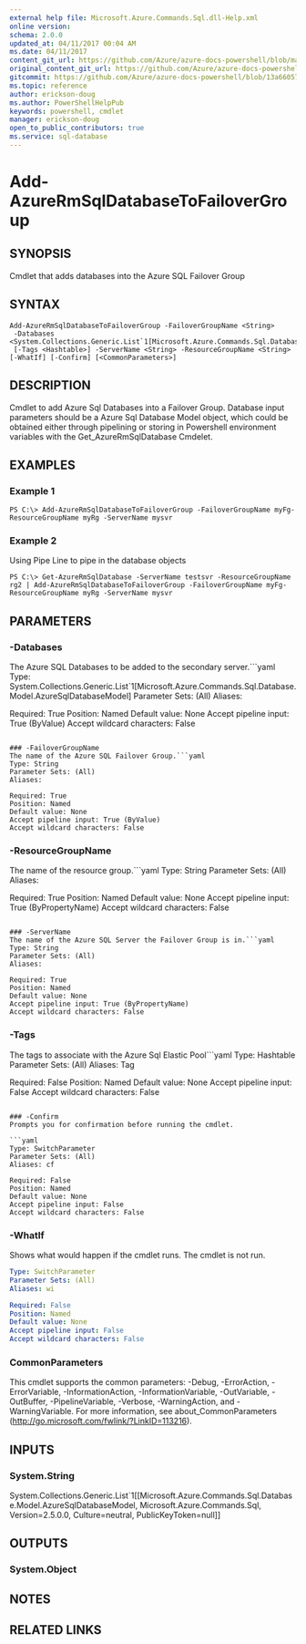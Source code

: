 ```yaml
---
external help file: Microsoft.Azure.Commands.Sql.dll-Help.xml
online version:
schema: 2.0.0
updated_at: 04/11/2017 00:04 AM
ms.date: 04/11/2017
content_git_url: https://github.com/Azure/azure-docs-powershell/blob/master/azureps-cmdlets-docs/ResourceManager/AzureRM.Sql/v2.8.0/Add-AzureRmSqlDatabaseToFailoverGroup.md
original_content_git_url: https://github.com/Azure/azure-docs-powershell/blob/master/azureps-cmdlets-docs/ResourceManager/AzureRM.Sql/v2.8.0/Add-AzureRmSqlDatabaseToFailoverGroup.md
gitcommit: https://github.com/Azure/azure-docs-powershell/blob/13a66057e2db023e9026827b3e0d6556723ce8c7
ms.topic: reference
author: erickson-doug
ms.author: PowerShellHelpPub
keywords: powershell, cmdlet
manager: erickson-doug
open_to_public_contributors: true
ms.service: sql-database
---
```


# Add-AzureRmSqlDatabaseToFailoverGroup

## SYNOPSIS
Cmdlet that adds databases into the Azure SQL Failover Group

## SYNTAX

```
Add-AzureRmSqlDatabaseToFailoverGroup -FailoverGroupName <String>
 -Databases <System.Collections.Generic.List`1[Microsoft.Azure.Commands.Sql.Database.Model.AzureSqlDatabaseModel]>
 [-Tags <Hashtable>] -ServerName <String> -ResourceGroupName <String> [-WhatIf] [-Confirm] [<CommonParameters>]
```

## DESCRIPTION
Cmdlet to add Azure Sql Databases into a Failover Group. Database input parameters should be a Azure Sql Database Model object, which could be obtained either through pipelining or storing in Powershell environment variables with the Get_AzureRmSqlDatabase Cmdelet. 

## EXAMPLES

### Example 1
```
PS C:\> Add-AzureRmSqlDatabaseToFailoverGroup -FailoverGroupName myFg-ResourceGroupName myRg -ServerName mysvr
```

### Example 2

Using Pipe Line to pipe in the database objects 
```
PS C:\> Get-AzureRmSqlDatabase -ServerName testsvr -ResourceGroupName rg2 | Add-AzureRmSqlDatabaseToFailoverGroup -FailoverGroupName myFg-ResourceGroupName myRg -ServerName mysvr
```


## PARAMETERS

### -Databases
The Azure SQL Databases to be added to the secondary server.```yaml
Type: System.Collections.Generic.List`1[Microsoft.Azure.Commands.Sql.Database.Model.AzureSqlDatabaseModel]
Parameter Sets: (All)
Aliases: 

Required: True
Position: Named
Default value: None
Accept pipeline input: True (ByValue)
Accept wildcard characters: False
```

### -FailoverGroupName
The name of the Azure SQL Failover Group.```yaml
Type: String
Parameter Sets: (All)
Aliases: 

Required: True
Position: Named
Default value: None
Accept pipeline input: True (ByValue)
Accept wildcard characters: False
```

### -ResourceGroupName
The name of the resource group.```yaml
Type: String
Parameter Sets: (All)
Aliases: 

Required: True
Position: Named
Default value: None
Accept pipeline input: True (ByPropertyName)
Accept wildcard characters: False
```

### -ServerName
The name of the Azure SQL Server the Failover Group is in.```yaml
Type: String
Parameter Sets: (All)
Aliases: 

Required: True
Position: Named
Default value: None
Accept pipeline input: True (ByPropertyName)
Accept wildcard characters: False
```

### -Tags
The tags to associate with the Azure Sql Elastic Pool```yaml
Type: Hashtable
Parameter Sets: (All)
Aliases: Tag

Required: False
Position: Named
Default value: None
Accept pipeline input: False
Accept wildcard characters: False
```

### -Confirm
Prompts you for confirmation before running the cmdlet.

```yaml
Type: SwitchParameter
Parameter Sets: (All)
Aliases: cf

Required: False
Position: Named
Default value: None
Accept pipeline input: False
Accept wildcard characters: False
```

### -WhatIf
Shows what would happen if the cmdlet runs. The cmdlet is not run.

```yaml
Type: SwitchParameter
Parameter Sets: (All)
Aliases: wi

Required: False
Position: Named
Default value: None
Accept pipeline input: False
Accept wildcard characters: False
```

### CommonParameters
This cmdlet supports the common parameters: -Debug, -ErrorAction, -ErrorVariable, -InformationAction, -InformationVariable, -OutVariable, -OutBuffer, -PipelineVariable, -Verbose, -WarningAction, and -WarningVariable. For more information, see about_CommonParameters (http://go.microsoft.com/fwlink/?LinkID=113216).

## INPUTS

### System.String
System.Collections.Generic.List`1[[Microsoft.Azure.Commands.Sql.Database.Model.AzureSqlDatabaseModel, Microsoft.Azure.Commands.Sql, Version=2.5.0.0, Culture=neutral, PublicKeyToken=null]]

## OUTPUTS

### System.Object

## NOTES

## RELATED LINKS


